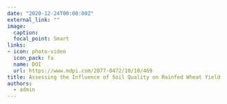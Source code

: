 ```yaml
---
date: "2020-12-24T00:00:00Z"
external_link: ""
image:
  caption: 
  focal_point: Smart
links:
- icon: photo-video
  icon_pack: fa
  name: DOI
  url: https://www.mdpi.com/2077-0472/10/10/469
title: Assessing the Influence of Soil Quality on Rainfed Wheat Yield
authors: 
  - admin
---
```


